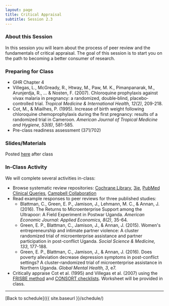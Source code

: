 ```yaml
---
layout: page
title: Critical Appraisal
subtitle: Session 2.3
---
```


### About this Session

In this session you will learn about the process of peer review and the fundamentals of critical appraisal. The goal of this session is to start you on the path to becoming a better consumer of research.

### Preparing for Class

* GHR Chapter 4
* Villegas, L., McGready, R., Htway, M., Paw, M. K., Pimanpanarak, M., Arunjerdja, R., ... & Nosten, F. (2007). Chloroquine prophylaxis against vivax malaria in pregnancy: a randomized, double‐blind, placebo‐controlled trial. *Tropical Medicine & International Health, 12(2)*, 209-218.
* Cot, M., & Miailhes, P. (1995). Increase of birth weight following chloroquine chemoprophylaxis during the first pregnancy: results of a randomized trial in Cameroon. *American Journal of Tropical Medicine and Hygiene, 53(6)*, 581-585.
* Pre-class readiness assessment (371/702)

### Slides/Materials

Posted [here](https://drive.google.com/drive/folders/0Bxn_jkXZ1lxuVklQakF4MjZGSDQ?usp=sharing) after class

### In-Class Activity

We will complete several activities in-class:

* Browse systematic review repositories: [Cochrane Library](http://www.cochranelibrary.com/), [3ie](http://www.3ieimpact.org/en/evidence/systematic-reviews/), [PubMed Clinical Queries](https://www.ncbi.nlm.nih.gov/pubmed/clinical), [Campbell Collaboration](https://www.campbellcollaboration.org/)
* Read example responses to peer reviews for three published studies:
	* Blattman, C., Green, E. P., Jamison, J., Lehmann, M. C., & Annan, J. (2016). The Returns to Microenterprise Support among the Ultrapoor: A Field Experiment in Postwar Uganda. *American Economic Journal: Applied Economics, 8(2)*, 35-64.
	* Green, E. P., Blattman, C., Jamison, J., & Annan, J. (2015). Women's entrepreneurship and intimate partner violence: A cluster randomized trial of microenterprise assistance and partner participation in post-conflict Uganda. *Social Science & Medicine, 133*, 177-188.
	* Green, E. P., Blattman, C., Jamison, J., & Annan, J. (2016). Does poverty alleviation decrease depression symptoms in post-conflict settings? A cluster-randomized trial of microenterprise assistance in Northern Uganda. *Global Mental Health, 3*, e7.
* Critically appraise Cot et al. (1995) and Villegas et al. (2007) using the [FRISBE method](http://guides.mclibrary.duke.edu/ebm/appraise) and [CONSORT checklists](http://www.consort-statement.org/). Worksheet will be provided in class.


* * *

[Back to schedule]({{ site.baseurl }}/schedule/)